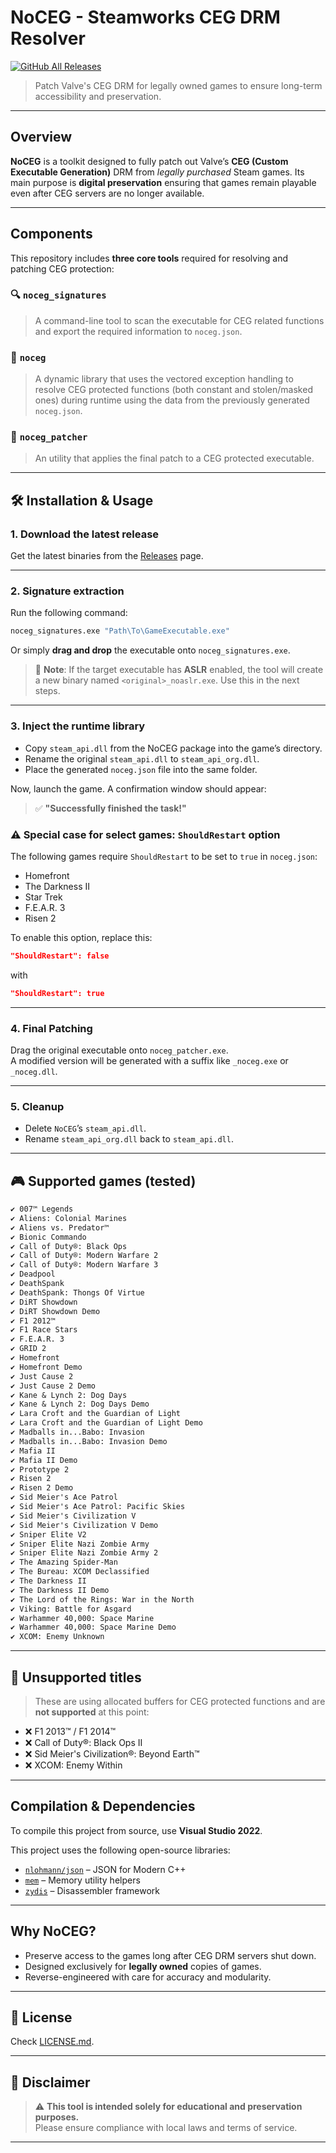 # NoCEG - Steamworks CEG DRM Resolver
[![GitHub All Releases](https://img.shields.io/github/downloads/iArtorias/noceg/total.svg)](https://github.com/iArtorias/noceg/releases)
> Patch Valve's CEG DRM for legally owned games to ensure long-term accessibility and preservation.

---

## Overview

**NoCEG** is a toolkit designed to fully patch out Valve’s **CEG (Custom Executable Generation)** DRM from *legally purchased* Steam games. Its main purpose is **digital preservation** ensuring that games remain playable even after CEG servers are no longer available.

---

## Components

This repository includes **three core tools** required for resolving and patching CEG protection:

### 🔍 `noceg_signatures`
> A command-line tool to scan the executable for CEG related functions and export the required information to `noceg.json`.

### 🧠 `noceg`
> A dynamic library that uses the vectored exception handling to resolve CEG protected functions (both constant and stolen/masked ones) during runtime using the data from the previously generated `noceg.json`.

### 🧰 `noceg_patcher`
> An utility that applies the final patch to a CEG protected executable.

---

## 🛠️ Installation & Usage

### **1. Download the latest release**

Get the latest binaries from the [Releases](https://github.com/iArtorias/noceg/releases) page.

---

### **2. Signature extraction**
Run the following command:
```bash
noceg_signatures.exe "Path\To\GameExecutable.exe"
```

Or simply **drag and drop** the executable onto `noceg_signatures.exe`.

> 🔔 **Note**: If the target executable has **ASLR** enabled, the tool will create a new binary named `<original>_noaslr.exe`. Use this in the next steps.

---

### **3. Inject the runtime library**

- Copy `steam_api.dll` from the NoCEG package into the game’s directory.
- Rename the original `steam_api.dll` to `steam_api_org.dll`.
- Place the generated `noceg.json` file into the same folder.

Now, launch the game. A confirmation window should appear:
> ✅ **"Successfully finished the task!"**

### ⚠️ Special case for select games: `ShouldRestart` option

The following games require `ShouldRestart` to be set to `true` in `noceg.json`:

- Homefront  
- The Darkness II  
- Star Trek  
- F.E.A.R. 3  
- Risen 2

To enable this option, replace this:

```json
"ShouldRestart": false
```
with
```json
"ShouldRestart": true
```

---

### **4. Final Patching**

Drag the original executable onto `noceg_patcher.exe`.  
A modified version will be generated with a suffix like `_noceg.exe` or `_noceg.dll`.

---

### **5. Cleanup**

- Delete `NoCEG`’s `steam_api.dll`.
- Rename `steam_api_org.dll` back to `steam_api.dll`.

---

## 🎮 Supported games (tested)

```txt
✔ 007™ Legends
✔ Aliens: Colonial Marines
✔ Aliens vs. Predator™
✔ Bionic Commando
✔ Call of Duty®: Black Ops
✔ Call of Duty®: Modern Warfare 2
✔ Call of Duty®: Modern Warfare 3
✔ Deadpool
✔ DeathSpank
✔ DeathSpank: Thongs Of Virtue
✔ DiRT Showdown
✔ DiRT Showdown Demo
✔ F1 2012™
✔ F1 Race Stars
✔ F.E.A.R. 3
✔ GRID 2
✔ Homefront
✔ Homefront Demo
✔ Just Cause 2
✔ Just Cause 2 Demo
✔ Kane & Lynch 2: Dog Days
✔ Kane & Lynch 2: Dog Days Demo
✔ Lara Croft and the Guardian of Light
✔ Lara Croft and the Guardian of Light Demo
✔ Madballs in...Babo: Invasion
✔ Madballs in...Babo: Invasion Demo
✔ Mafia II
✔ Mafia II Demo
✔ Prototype 2
✔ Risen 2
✔ Risen 2 Demo
✔ Sid Meier's Ace Patrol
✔ Sid Meier's Ace Patrol: Pacific Skies
✔ Sid Meier's Civilization V
✔ Sid Meier's Civilization V Demo
✔ Sniper Elite V2
✔ Sniper Elite Nazi Zombie Army
✔ Sniper Elite Nazi Zombie Army 2
✔ The Amazing Spider-Man
✔ The Bureau: XCOM Declassified
✔ The Darkness II
✔ The Darkness II Demo
✔ The Lord of the Rings: War in the North
✔ Viking: Battle for Asgard
✔ Warhammer 40,000: Space Marine
✔ Warhammer 40,000: Space Marine Demo
✔ XCOM: Enemy Unknown
```

---

## 🚫 Unsupported titles

> These are using allocated buffers for CEG protected functions and are **not supported** at this point:

- ❌ F1 2013™ / F1 2014™  
- ❌ Call of Duty®: Black Ops II  
- ❌ Sid Meier's Civilization®: Beyond Earth™  
- ❌ XCOM: Enemy Within  

---

## Compilation & Dependencies

To compile this project from source, use **Visual Studio 2022**.


This project uses the following open-source libraries:

- [`nlohmann/json`](https://github.com/nlohmann/json) – JSON for Modern C++  
- [`mem`](https://github.com/0x1F9F1/mem) – Memory utility helpers  
- [`zydis`](https://github.com/zyantific/zydis) – Disassembler framework  

---

## Why NoCEG?

- Preserve access to the games long after CEG DRM servers shut down.
- Designed exclusively for **legally owned** copies of games.
- Reverse-engineered with care for accuracy and modularity.

--- 

## 📄 License

Check [LICENSE.md](LICENSE.md).

--- 

## 💬 Disclaimer

> ⚠️ **This tool is intended solely for educational and preservation purposes.**  
> Please ensure compliance with local laws and terms of service.

---
